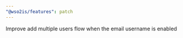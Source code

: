 ```yaml
---
"@wso2is/features": patch
---
```


Improve add multiple users flow when the email username is enabled

